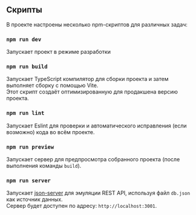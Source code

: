 ## Скрипты

В проекте настроены несколько npm-скриптов для различных задач:

### `npm run dev`
Запускает проект в режиме разработки

### `npm run build`
Запускает TypeScript компилятор для сборки проекта и затем выполняет сборку с помощью Vite.  
Этот скрипт создаёт оптимизированную для продакшена версию проекта.

### `npm run lint`
Запускает Eslint для проверки и автоматического исправления (если возможно) кода во всём проекте.

### `npm run preview`
Запускает сервер для предпросмотра собранного проекта (после выполнения команды `build`).  

### `npm run server`
Запускает [json-server](https://github.com/typicode/json-server) для эмуляции REST API, используя файл `db.json` как источник данных.  
Сервер будет доступен по адресу: `http://localhost:3001`.